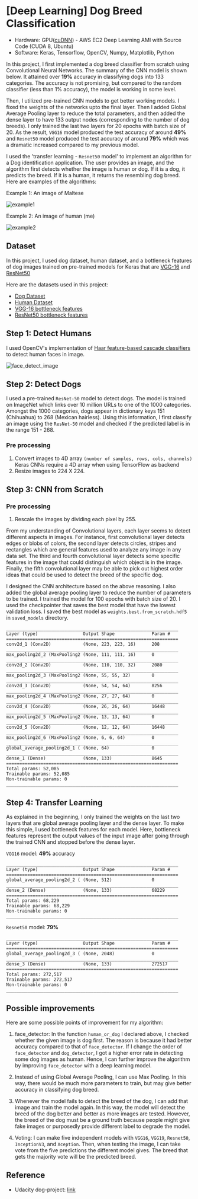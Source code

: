 # [Deep Learning] Dog Breed Classification

- Hardware: GPU([cuDNN](https://developer.nvidia.com/cudnn)) - AWS EC2 Deep Learning AMI with Source Code (CUDA 8, Ubuntu)
- Software: Keras, Tensorflow, OpenCV, Numpy, Matplotlib, Python

In this project, I first implemented a dog breed classifier from scratch using Convolutional Neural Networks. The summary of the CNN model is shown below. It attained over __19%__ accuracy in classifying dogs into 133 categories. The accuracy is not promising, but compared to the random classifier (less than 1% accuracy), the model is working in some level.

Then, I utilized pre-trained CNN models to get better working models. I fixed the weights of the networks upto the final layer. Then I added Global Average Pooling layer to reduce the total parameters, and then added the dense layer to have 133 output nodes (corresponding to the number of dog breeds). I only trained the last two layers for 20 epochs with batch size of 20. As the result, `VGG16` model produced the test accuracy of around __49%__ and `Resnet50` model produced the test accuracy of around __79%__ which was a dramatic increased compared to my previous model.

I used the 'transfer learning - `Resnet50` model' to implement an algorithm for a Dog identification application. The user provides an image, and the algorithm first detects whether the image is human or dog. If it is a dog, it predicts the breed. If it is a human, it returns the resembling dog breed. Here are examples of the algorithms:

Example 1: An image of Maltese

![example1](images/example1.png)

Example 2: An image of human (me)

![example2](images/example2.png)

## Dataset

In this project, I used dog dataset, human dataset, and a bottleneck features of dog images trained on pre-trained models for Keras that are [VGG-16](https://www.kaggle.com/keras/vgg16) and [ResNet50](https://keras.io/applications/#resnet50)

Here are the datasets used in this project:

- [Dog Dataset](https://s3-us-west-1.amazonaws.com/udacity-aind/dog-project/dogImages.zip)
- [Human Dataset](https://s3-us-west-1.amazonaws.com/udacity-aind/dog-project/lfw.zip)
- [VGG-16 bottleneck features](https://s3-us-west-1.amazonaws.com/udacity-aind/dog-project/DogVGG16Data.npz)
- [ResNet50 bottleneck features](https://s3-us-west-1.amazonaws.com/udacity-aind/dog-project/DogResnet50Data.npz)

## Step 1: Detect Humans

I used OpenCV's implementation of [Haar feature-based cascade classifiers](http://docs.opencv.org/trunk/d7/d8b/tutorial_py_face_detection.html) to detect human faces in image. 

![face_detect_image](images/face_detect.PNG)

## Step 2: Detect Dogs

I used a pre-trained `ResNet-50` model to detect dogs. The model is trained on ImageNet which links over 10 million URLs to one of the 1000 categories. Amongst the 1000 categories, dogs appear in dictionary keys 151 (Chihuahua) to 268 (Mexican hairless). Using this information, I first classify an image using the `ResNet-50` model and checked if the predicted label is in the range 151 - 268.

### Pre processing

1. Convert images to 4D array `(number of samples, rows, cols, channels)`
Keras CNNs require a 4D array when using TensorFlow as backend
2. Resize images to 224 X 224.

## Step 3: CNN from Scratch

### Pre processing

1. Rescale the images by dividing each pixel by 255.

From my understanding of Convolutional layers, each layer seems to detect different aspects in images. For instance, first convolutional layer detects edges or blobs of colors, the second layer detects circles, stripes and rectangles which are general features used to analyze any image in any data set. The third and fourth convolutional layer detects some specific features in the image that could distinguish which object is in the image. Finally, the fifth convolutional layer may be able to pick out highest order ideas that could be used to detect the breed of the specific dog.

I designed the CNN architecture based on the above reasoning. I also added the global average pooling layer to reduce the number of parameters to be trained. I trained the model for 100 epochs with batch size of 20. I used the checkpointer that saves the best model that have the lowest validation loss. I saved the best model as `weights.best.from_scratch.hdf5` in `saved_models` directory.
```
_________________________________________________________________
Layer (type)                 Output Shape              Param #   
=================================================================
conv2d_1 (Conv2D)            (None, 223, 223, 16)      208       
_________________________________________________________________
max_pooling2d_2 (MaxPooling2 (None, 111, 111, 16)      0         
_________________________________________________________________
conv2d_2 (Conv2D)            (None, 110, 110, 32)      2080      
_________________________________________________________________
max_pooling2d_3 (MaxPooling2 (None, 55, 55, 32)        0         
_________________________________________________________________
conv2d_3 (Conv2D)            (None, 54, 54, 64)        8256      
_________________________________________________________________
max_pooling2d_4 (MaxPooling2 (None, 27, 27, 64)        0         
_________________________________________________________________
conv2d_4 (Conv2D)            (None, 26, 26, 64)        16448     
_________________________________________________________________
max_pooling2d_5 (MaxPooling2 (None, 13, 13, 64)        0         
_________________________________________________________________
conv2d_5 (Conv2D)            (None, 12, 12, 64)        16448     
_________________________________________________________________
max_pooling2d_6 (MaxPooling2 (None, 6, 6, 64)          0         
_________________________________________________________________
global_average_pooling2d_1 ( (None, 64)                0         
_________________________________________________________________
dense_1 (Dense)              (None, 133)               8645      
=================================================================
Total params: 52,085
Trainable params: 52,085
Non-trainable params: 0
_________________________________________________________________
```

## Step 4: Transfer Learning

As explained in the beginning, I only trained the weights on the last two layers that are global average pooling layer and the dense layer. To make this simple, I used bottleneck features for each model. Here, bottleneck features represent the output values of the input image after going through the trained CNN and stopped before the dense layer. 

`VGG16` model: __49%__ accuracy
```
_________________________________________________________________
Layer (type)                 Output Shape              Param #   
=================================================================
global_average_pooling2d_2 ( (None, 512)               0         
_________________________________________________________________
dense_2 (Dense)              (None, 133)               68229     
=================================================================
Total params: 68,229
Trainable params: 68,229
Non-trainable params: 0
_________________________________________________________________
```

`Resnet50` model: __79%__ 
```
_________________________________________________________________
Layer (type)                 Output Shape              Param #   
=================================================================
global_average_pooling2d_3 ( (None, 2048)              0         
_________________________________________________________________
dense_3 (Dense)              (None, 133)               272517    
=================================================================
Total params: 272,517
Trainable params: 272,517
Non-trainable params: 0
_________________________________________________________________
```

## Possible improvements

Here are some possible points of improvement for my algorithm: 

1) face_detector: In the function `human_or_dog` I declared above, I checked whether the given image is dog first. The reason is because it had better accuracy compared to that of `face_detector`. If I change the order of `face_detector` and `dog_detector`, I got a higher error rate in detecting some dog images as human. Hence, I can further improve the algorithm by improving `face_detector` with a deep learning model.

2) Instead of using Global Average Pooling, I can use Max Pooling. In this way, there would be much more parameters to train, but may give better accuracy in classifying dog breed.

3) Whenever the model fails to detect the breed of the dog, I can add that image and train the model again. In this way, the model will detect the breed of the dog better and better as more images are tested. However, the breed of the dog must be a ground truth because people might give fake images or purposedly provide different label to degrade the model.

4) Voting: I can make five independent models with `VGG16`, `VGG19`, `Resnet50`, `InceptionV3`, and `Xception`. Then, when testing the image, I can take vote from the five predictions the different model gives. The breed that gets the majority vote will be the predicted breed.

## Reference

- Udacity dog-project: [link](https://github.com/udacity/dog-project)
